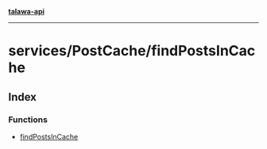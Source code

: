 [**talawa-api**](../../../README.md)

***

# services/PostCache/findPostsInCache

## Index

### Functions

- [findPostsInCache](functions/findPostsInCache.md)
